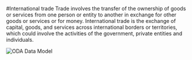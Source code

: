#International trade
Trade involves the transfer of the ownership of goods or services from one person or entity to another in exchange for other goods or services or for money. International trade is the exchange of capital, goods, and services across international borders or territories, which could involve the activities of the government, private entities and individuals.


![ODA Data Model](http://s33.postimg.org/4xekc6icv/yds_model_trade.png)